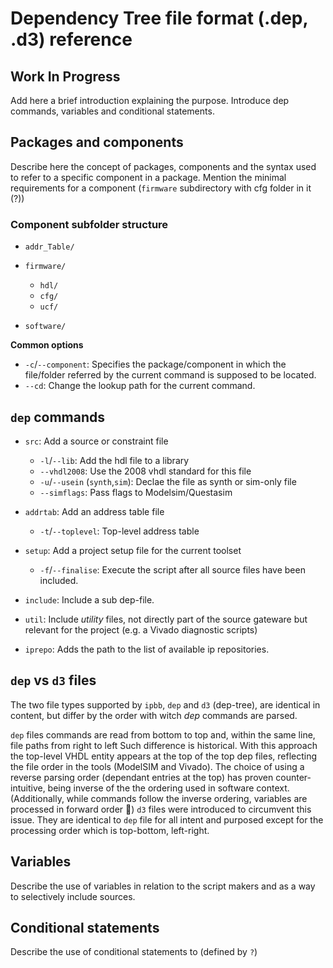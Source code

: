 # Dependency Tree file format (.dep, .d3) reference
## **Work In Progress**

Add here a brief introduction explaining the purpose.
Introduce dep commands, variables and conditional statements.


## Packages and components

Describe here the concept of packages, components and the syntax used to refer to a specific component in a package.
Mention the minimal requirements for a component (`firmware` subdirectory with cfg folder in it (?))

### Component subfolder structure
 * `addr_Table/`
 * `firmware/`
   * `hdl/`
   * `cfg/`
   * `ucf/`

 * `software/`

**Common options**

* `-c`/`--component`: Specifies the package/component in which the file/folder referred by the current command is supposed to be located.
* `--cd`: Change the lookup path for the current command.

## `dep` commands

* `src`: Add a source or constraint file
  - `-l`/`--lib`: Add the hdl file to a library
  - `--vhdl2008`: Use the 2008 vhdl standard for this file
  - `-u`/`--usein` (`synth`,`sim`): Declae the file as synth or sim-only file
  - `--simflags`: Pass flags to Modelsim/Questasim

* `addrtab`: Add an address table file
  - `-t`/`--toplevel`: Top-level address table

* `setup`: Add a project setup file for the current toolset
  - `-f`/`--finalise`: Execute the script after all source files have been included.

* `include`: Include a sub dep-file.

* `util`: Include *utility* files, not directly part of the source gateware but relevant for the project (e.g. a Vivado diagnostic scripts)

* `iprepo`: Adds the path to the list of available ip repositories.

## `dep` vs `d3` files

The two file types supported by `ipbb`, `dep` and `d3` (dep-tree), are identical in content, but differ by the order with witch *dep* commands are parsed.

`dep` files commands are read from bottom to top and, within the same line, file paths from right to left  Such difference is historical. With this approach the top-level VHDL entity appears at the top of the top dep files, reflecting the file order in the tools (ModelSIM and Vivado). The choice of using a reverse parsing order (dependant entries at the top) has proven counter-intuitive, being inverse of the the ordering used in software context.
(Additionally, while commands follow the inverse ordering, variables are processed in forward order :facepalm:)
`d3` files were introduced to circumvent this issue. They are identical to `dep` file for all intent and purposed except for the processing order which is top-bottom, left-right.


## Variables

Describe the use of variables in relation to the script makers and as a way to selectively include sources.

## Conditional statements

Describe the use of conditional statements to (defined by `?`)
